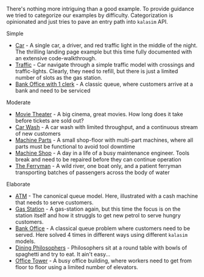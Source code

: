 <!--# Examples-->

There's nothing more intriguing than a good example. To provide guidance we tried to categorize our examples by difficulty. Categorization is opinionated and just tries to pave an entry path into `kalasim` API.

Simple

* [Car](examples/car.md) - A single car, a driver, and red traffic light in the middle of the night. The thrilling landing page example but this time fully documented with an extensive code-walkthrough.  
* [Traffic](examples/traffic.md) - Car navigate through a simple traffic model with crossings and traffic-lights. Clearly, they need to refill, but there is just a limited number of slots as the gas station.
* [Bank Office with 1 clerk](examples/bank_office.md#simple-bank-office-1-clerk) - A classic queue, where customers arrive at a bank and need to be serviced

Moderate

* [Movie Theater](examples/movie_theater.md) - A big cinema, great movies. How long does it take before tickets are sold out?
* [Car Wash](examples/car_wash.md) - A car wash with limited throughput, and a continuous stream of new customers
* [Machine Parts](examples/machine_parts.md) - A small shop-floor with multi-part machines, where all parts must be functional to avoid tool downtime
* [Machine Shop](examples/machine_shop.md) - A day in a life of a busy maintenance engineer. Tools break and need to be repaired before they can continue operation
* [The Ferryman](examples/ferryman.md) - A wild river, one boat only, and a patient ferryman transporting batches of passengers across the body of water

Elaborate

* [ATM](examples/atm_queue.md) - The canonical queue model. Here, illustrated with a cash machine that needs to serve customers.
* [Gas Station](examples/gas_station.md) - A gas-station again, but this time the focus is on the station itself and how it struggls to get new petrol to serve hungry customers.
* [Bank Office](examples/bank_office.md#bank-office-with-resources) - A classical queue problem where customers need to be served. Here solved 4 times in different ways using different `kalasim` models.
* [Dining Philosophers](examples/dining_philosophers.md) -  Philosophers sit at a round table with bowls of spaghetti and try to eat. It ain't easy...
* [Office Tower](examples/office_tower.md) - A busy office building, where workers need to get from floor to floor using a limited number of elevators.




